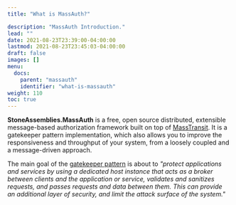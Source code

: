 ```yaml
---
title: "What is MassAuth?"

description: "MassAuth Introduction."
lead: ""
date: 2021-08-23T23:39:00-04:00:00
lastmod: 2021-08-23T23:45:03-04:00:00
draft: false
images: []
menu:
  docs:
    parent: "massauth"
    identifier: "what-is-massauth"
weight: 110
toc: true
---
```


**StoneAssemblies.MassAuth** is a free, open source distributed, extensible message-based authorization framework built on top of [MassTransit](https://masstransit-project.com/). It is a gatekeeper pattern implementation, which also allows you to improve the responsiveness and throughput of your system, from a loosely coupled and a message-driven approach. 

The main goal of the [gatekeeper pattern](https://docs.microsoft.com/en-us/azure/architecture/patterns/gatekeeper) is about to _"protect applications and services by using a dedicated host instance that acts as a broker between clients and the application or service, validates and sanitizes requests, and passes requests and data between them. This can provide an additional layer of security, and limit the attack surface of the system."_





